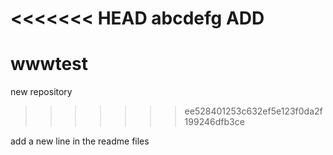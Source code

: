 <<<<<<< HEAD
abcdefg
ADD
=======
# wwwtest
new repository
>>>>>>> ee528401253c632ef5e123f0da2f199246dfb3ce

add a new line in the readme files
